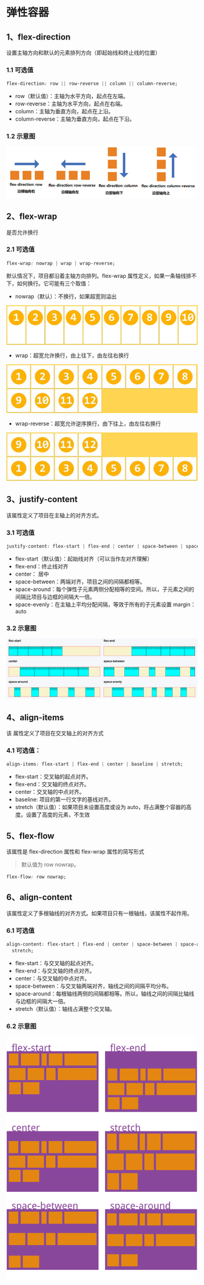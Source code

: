 # 弹性容器

## 1、flex-direction

设置主轴方向和默认的元素排列方向（即起始线和终止线的位置）

### 1.1 可选值

```css
flex-direction: row || row-reverse || column || column-reverse;
```

- row（默认值）：主轴为水平方向，起点在左端。
- row-reverse：主轴为水平方向，起点在右端。
- column：主轴为垂直方向，起点在上沿。
- column-reverse：主轴为垂直方向，起点在下沿。

### 1.2 示意图

![flex-direction](./assets/flex-direction.png)

## 2、flex-wrap

是否允许换行

### 2.1 可选值

```css
flex-wrap: nowrap | wrap | wrap-reverse;
```

默认情况下，项目都沿着主轴方向排列。flex-wrap 属性定义，如果一条轴线排不下，如何换行。它可能有三个取值：

- nowrap（默认）：不换行，如果超宽则溢出

![nowrap](./assets/nowrap.png)

- wrap：超宽允许换行，由上往下，由左往右换行

![wrap](./assets/wrap.png)

- wrap-reverse：超宽允许逆序换行，由下往上，由左往右换行

![wrap](./assets/wrap-reverse.png)

## 3、justify-content

该属性定义了项目在主轴上的对齐方式。

### 3.1 可选值

```css
justify-content: flex-start | flex-end | center | space-between | space-around;
```

- flex-start（默认值）：起始线对齐（可以当作左对齐理解）
- flex-end：终止线对齐
- center： 居中
- space-between：两端对齐，项目之间的间隔都相等。
- space-around：每个弹性子元素两侧分配相等的空间。所以，子元素之间的间隔比项目与边框的间隔大一倍。
- space-evenly：在主轴上平均分配间隔，等效于所有的子元素设置 margin：auto

### 3.2 示意图

![justify-content](./assets/container1.png)

## 4、align-items

该 属性定义了项目在交叉轴上的对齐方式

### 4.1 可选值：

```css
align-items: flex-start | flex-end | center | baseline | stretch;
```

- flex-start：交叉轴的起点对齐。
- flex-end：交叉轴的终点对齐。
- center：交叉轴的中点对齐。
- baseline: 项目的第一行文字的基线对齐。
- stretch（默认值）：如果项目未设置高度或设为 auto，将占满整个容器的高度。设置了高度的元素，不生效

## 5、flex-flow

该属性是 flex-direction 属性和 flex-wrap 属性的简写形式

> 默认值为 row nowrap。

```css
flex-flow: row nowrap;
```

## 6、align-content

该属性定义了多根轴线的对齐方式。如果项目只有一根轴线，该属性不起作用。

### 6.1 可选值

```css
align-content: flex-start | flex-end | center | space-between | space-around |
  stretch;
```

- flex-start：与交叉轴的起点对齐。
- flex-end：与交叉轴的终点对齐。
- center：与交叉轴的中点对齐。
- space-between：与交叉轴两端对齐，轴线之间的间隔平均分布。
- space-around：每根轴线两侧的间隔都相等。所以，轴线之间的间隔比轴线与边框的间隔大一倍。
- stretch（默认值）：轴线占满整个交叉轴。

### 6.2 示意图

![](./assets/align-content.png)
